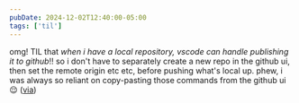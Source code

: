 ```yaml
---
pubDate: 2024-12-02T12:40:00-05:00
tags: ['til']
---
```

omg! TIL that *when i have a local repository, vscode can handle publishing it to github*!! so i don't have to separately create a new repo in the github ui, then set the remote origin etc etc, before pushing what's local up. phew, i was always so reliant on copy-pasting those commands from the github ui 😌 ([via](https://code.visualstudio.com/docs/sourcecontrol/intro-to-git#_publish-local-repository-to-github))

